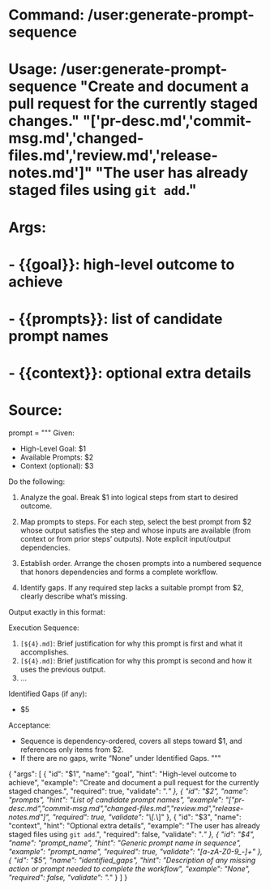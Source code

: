 # Command: /user:generate-prompt-sequence

# Usage: /user:generate-prompt-sequence "Create and document a pull request for the currently staged changes." "['pr-desc.md','commit-msg.md','changed-files.md','review.md','release-notes.md']" "The user has already staged files using `git add`."

# Args:

# - {{goal}}: high-level outcome to achieve

# - {{prompts}}: list of candidate prompt names

# - {{context}}: optional extra details

# Source:

prompt = """
Given:

* High-Level Goal: $1
* Available Prompts: $2
* Context (optional): $3

Do the following:

1. Analyze the goal. Break $1 into logical steps from start to desired outcome.

2. Map prompts to steps. For each step, select the best prompt from $2 whose output satisfies the step and whose inputs are available (from context or from prior steps’ outputs). Note explicit input/output dependencies.

3. Establish order. Arrange the chosen prompts into a numbered sequence that honors dependencies and forms a complete workflow.

4. Identify gaps. If any required step lacks a suitable prompt from $2, clearly describe what’s missing.

Output exactly in this format:

Execution Sequence:

1. `[${4}.md]`: Brief justification for why this prompt is first and what it accomplishes.
2. `[${4}.md]`: Brief justification for why this prompt is second and how it uses the previous output.
3. …

Identified Gaps (if any):

* $5

Acceptance:

* Sequence is dependency-ordered, covers all steps toward $1, and references only items from $2.
* If there are no gaps, write “None” under Identified Gaps.
  """

{
  "args": [
    {
      "id": "$1",
      "name": "goal",
      "hint": "High-level outcome to achieve",
      "example": "Create and document a pull request for the currently staged changes.",
      "required": true,
      "validate": ".*"
    },
    {
      "id": "$2",
      "name": "prompts",
      "hint": "List of candidate prompt names",
      "example": "[\"pr-desc.md\",\"commit-msg.md\",\"changed-files.md\",\"review.md\",\"release-notes.md\"]",
      "required": true,
      "validate": "\\[.*\\]"
    },
    {
      "id": "$3",
      "name": "context",
      "hint": "Optional extra details",
      "example": "The user has already staged files using `git add`.",
      "required": false,
      "validate": ".*"
    },
    {
      "id": "$4",
      "name": "prompt_name",
      "hint": "Generic prompt name in sequence",
      "example": "prompt_name",
      "required": true,
      "validate": "[a-zA-Z0-9_-]+"
    },
    {
      "id": "$5",
      "name": "identified_gaps",
      "hint": "Description of any missing action or prompt needed to complete the workflow",
      "example": "None",
      "required": false,
      "validate": ".*"
    }
  ]
}
